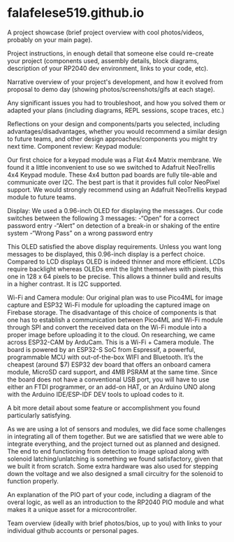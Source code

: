 # falafelese519.github.io


A project showcase (brief project overview with cool photos/videos, probably on your main page).

Project instructions, in enough detail that someone else could re-create your project (components used, assembly details, block diagrams, description of your RP2040 dev environment, links to your code, etc).

Narrative overview of your project's development, and how it evolved from proposal to demo day (showing photos/screenshots/gifs at each stage).
    
Any significant issues you had to troubleshoot, and how you solved them or adapted your plans (including diagrams, REPL sessions, scope traces, etc.)

Reflections on your design and components/parts you selected, including advantages/disadvantages, whether you would recommend a similar design to future teams, and other design approaches/components you might try next time.
Component review:
Keypad module:

Our first choice for a keypad module was a Flat 4x4 Matrix membrane. We found it a little inconvenient to use so we switched to Adafruit NeoTrellis 4x4 Keypad module. 
These 4x4 button pad boards are fully tile-able and communicate over I2C. The best part is that it provides full color NeoPixel support. We would strongly recommend using an Adafruit NeoTrellis keypad module to future teams.

Display:
We used a 0.96-inch OLED for displaying the messages. Our code switches between the following 3 messages:
-“Open” for a correct password entry
-“Alert” on detection of a break-in or shaking of the entire system
-“Wrong Pass” on a wrong password entry

This OLED satisfied the above display requirements. Unless you want long messages to be displayed, this 0.96-inch display is a perfect choice.  Compared to LCD displays OLED is indeed thinner and more efficient. LCDs require backlight whereas OLEDs emit the light themselves with pixels, this one in 128 x 64 pixels to be precise. This allows a thinner build and results in a higher contrast. It is I2C supported.

Wi-Fi and Camera module:
Our original plan was to use Pico4ML for image capture and ESP32 Wi-Fi module for uploading the captured image on Firebase storage. The disadvantage of this choice of components is that one has to establish a communication between Pico4ML and Wi-Fi module through SPI and convert the received data on the Wi-Fi module into a proper image before uploading it to the cloud. 
On researching, we came across ESP32-CAM by ArduCam. This is a Wi-Fi + Camera module. The board is powered by an ESP32-S SoC from Espressif, a powerful, programmable MCU with out-of-the-box WIFI and Bluetooth.
It’s the cheapest (around $7) ESP32 dev board that offers an onboard camera module,  MicroSD card support, and 4MB PSRAM at the same time.
Since the board does not have a conventional USB port, you will have to use either an FTDI programmer, or an add-on HAT, or an Arduino UNO along with the Arduino IDE/ESP-IDF DEV tools to upload codes to it.

A bit more detail about some feature or accomplishment you found particularly satisfying.

As we are using a lot of sensors and modules, we did face some challenges in integrating all of them together. But we are satisfied that we were able to integrate everything, and the project turned out as planned and designed. The end to end functioning from detection to image upload along with solenoid latching/unlatching is something we found satisfactory, given that we built it from scratch. Some extra hardware was also used for stepping down the voltage and we also designed a small circuitry for the solenoid to function properly.

An explanation of the PIO part of your code, including a diagram of the overal logic, as well as an introduction to the RP2040 PIO module and what makes it a unique asset for a microcontroller.
   
 
 Team overview (ideally with brief photos/bios, up to you) with links to your individual github accounts or personal pages.

